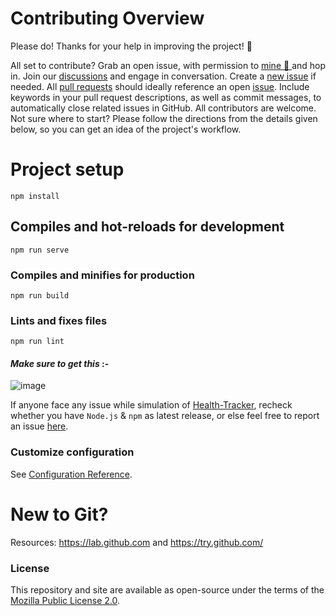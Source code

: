 # <a name="contributing">Contributing Overview</a>

Please do! Thanks for your help in improving the project! :balloon:

All set to contribute? Grab an open issue, with permission to <a href="https://github.com/amino19"> mine 🙂 </a> and hop in. Join our <a href="https://github.com/amino19/Health-Tracker/discussions/"> discussions</a> and engage in conversation. Create a [new issue](/../../issues/new/choose) if needed. All [pull requests](/../../pulls) should ideally reference an open [issue](/../../issues). Include keywords in your pull request descriptions, as well as commit messages, to automatically close related issues in GitHub.
All contributors are welcome. Not sure where to start? Please follow the directions from the details given below, so you can get an idea of the project's workflow.


# Project setup

```
npm install
```

## Compiles and hot-reloads for development

```
npm run serve
```

### Compiles and minifies for production

```
npm run build
```

### Lints and fixes files

```
npm run lint
```

#### _Make sure to get this_ :-

![image](https://user-images.githubusercontent.com/75872316/120891023-f4507280-c623-11eb-91b9-718e4dd22ea9.png)

If anyone face any issue while simulation of <a href="https://github.com/amino19/Health-Tracker/"> Health-Tracker</a>, recheck whether you have `Node.js` & `npm` as latest release, or else feel free to report an issue <a href= "https://github.com/amino19/Health-Tracker/discussions/3"> here</a>.

### Customize configuration

See [Configuration Reference](https://cli.vuejs.org/config/).

# New to Git?

Resources: <https://lab.github.com> and <https://try.github.com/>

### License

This repository and site are available as open-source under the terms of the [Mozilla Public License 2.0](https://opensource.org/licenses/MPL-2.0).

